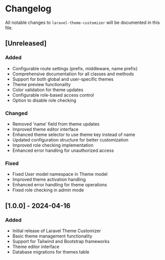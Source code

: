 # Changelog

All notable changes to `laravel-theme-customizer` will be documented in this file.

## [Unreleased]

### Added

- Configurable route settings (prefix, middleware, name prefix)
- Comprehensive documentation for all classes and methods
- Support for both global and user-specific themes
- Theme preview functionality
- Color validation for theme updates
- Configurable role-based access control
- Option to disable role checking

### Changed

- Removed 'name' field from theme updates
- Improved theme editor interface
- Enhanced theme selector to use theme key instead of name
- Updated configuration structure for better customization
- Improved role checking implementation
- Enhanced error handling for unauthorized access

### Fixed

- Fixed User model namespace in Theme model
- Improved theme activation handling
- Enhanced error handling for theme operations
- Fixed role checking in admin mode

## [1.0.0] - 2024-04-16

### Added

- Initial release of Laravel Theme Customizer
- Basic theme management functionality
- Support for Tailwind and Bootstrap frameworks
- Theme editor interface
- Database migrations for themes table
